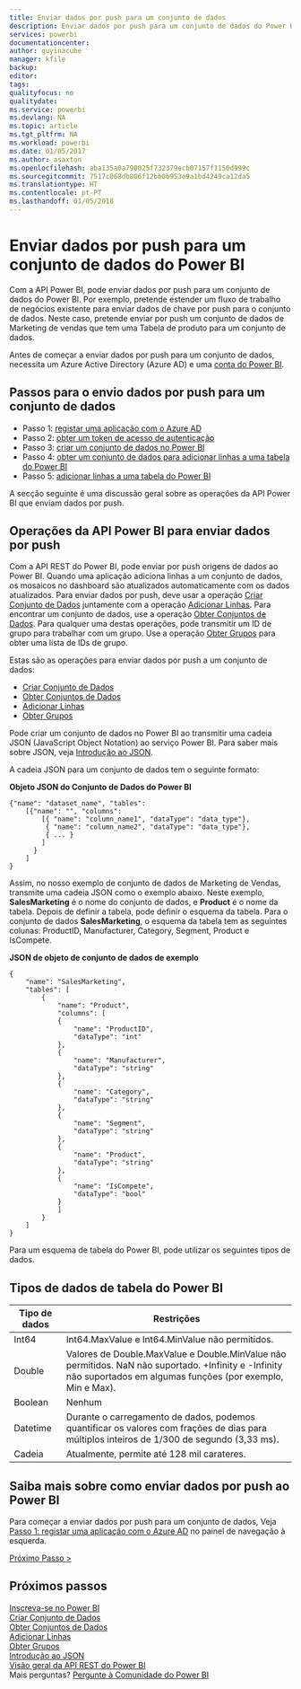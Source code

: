 ```yaml
---
title: Enviar dados por push para um conjunto de dados
description: Enviar dados por push para um conjunto de dados do Power BI
services: powerbi
documentationcenter: 
author: guyinacube
manager: kfile
backup: 
editor: 
tags: 
qualityfocus: no
qualitydate: 
ms.service: powerbi
ms.devlang: NA
ms.topic: article
ms.tgt_pltfrm: NA
ms.workload: powerbi
ms.date: 01/05/2017
ms.author: asaxton
ms.openlocfilehash: aba135a0a790025f732379ecb07157f1150d999c
ms.sourcegitcommit: 7517c068db806f12bb0b953e9a1bd4249ca12da5
ms.translationtype: HT
ms.contentlocale: pt-PT
ms.lasthandoff: 01/05/2018
---
```

# <a name="push-data-into-a-power-bi-dataset"></a>Enviar dados por push para um conjunto de dados do Power BI
Com a API Power BI, pode enviar dados por push para um conjunto de dados do Power BI. Por exemplo, pretende estender um fluxo de trabalho de negócios existente para enviar dados de chave por push para o conjunto de dados. Neste caso, pretende enviar por push um conjunto de dados de Marketing de vendas que tem uma Tabela de produto para um conjunto de dados.

Antes de começar a enviar dados por push para um conjunto de dados, necessita um Azure Active Directory (Azure AD) e uma [conta do Power BI](create-an-azure-active-directory-tenant.md).

## <a name="steps-to-push-data-into-a-dataset"></a>Passos para o envio dados por push para um conjunto de dados
* Passo 1: [registar uma aplicação com o Azure AD](walkthrough-push-data-register-app-with-azure-ad.md)
* Passo 2: [obter um token de acesso de autenticação](walkthrough-push-data-get-token.md)
* Passo 3: [criar um conjunto de dados no Power BI](walkthrough-push-data-create-dataset.md)
* Passo 4: [obter um conjunto de dados para adicionar linhas a uma tabela do Power BI](walkthrough-push-data-get-datasets.md)
* Passo 5: [adicionar linhas a uma tabela do Power BI](walkthrough-push-data-add-rows.md)

A secção seguinte é uma discussão geral sobre as operações da API Power BI que enviam dados por push.

## <a name="power-bi-api-operations-to-push-data"></a>Operações da API Power BI para enviar dados por push
Com a API REST do Power BI, pode enviar por push origens de dados ao Power BI. Quando uma aplicação adiciona linhas a um conjunto de dados, os mosaicos no dashboard são atualizados automaticamente com os dados atualizados. Para enviar dados por push, deve usar a operação [Criar Conjunto de Dados](https://msdn.microsoft.com/library/mt203562.aspx) juntamente com a operação [Adicionar Linhas](https://msdn.microsoft.com/library/mt203561.aspx). Para encontrar um conjunto de dados, use a operação [Obter Conjuntos de Dados](https://msdn.microsoft.com/library/mt203567.aspx). Para qualquer uma destas operações, pode transmitir um ID de grupo para trabalhar com um grupo. Use a operação [Obter Grupos](https://msdn.microsoft.com/library/mt243842.aspx) para obter uma lista de IDs de grupo.

Estas são as operações para enviar dados por push a um conjunto de dados:

* [Criar Conjunto de Dados](https://msdn.microsoft.com/library/mt203562.aspx)
* [Obter Conjuntos de Dados](https://msdn.microsoft.com/library/mt203567.aspx)
* [Adicionar Linhas](https://msdn.microsoft.com/library/mt203561.aspx)
* [Obter Grupos](https://msdn.microsoft.com/library/mt243842.aspx)

Pode criar um conjunto de dados no Power BI ao transmitir uma cadeia JSON (JavaScript Object Notation) ao serviço Power BI. Para saber mais sobre JSON, veja [Introdução ao JSON](http://json.org/).

A cadeia JSON para um conjunto de dados tem o seguinte formato:

**Objeto JSON do Conjunto de Dados do Power BI**

    {"name": "dataset_name", "tables":
        [{"name": "", "columns":
            [{ "name": "column_name1", "dataType": "data_type"},
             { "name": "column_name2", "dataType": "data_type"},
             { ... }
            ]
          }
        ]
    }

Assim, no nosso exemplo de conjunto de dados de Marketing de Vendas, transmite uma cadeia JSON como o exemplo abaixo. Neste exemplo, **SalesMarketing** é o nome do conjunto de dados, e **Product** é o nome da tabela. Depois de definir a tabela, pode definir o esquema da tabela. Para o conjunto de dados **SalesMarketing**, o esquema da tabela tem as seguintes colunas: ProductID, Manufacturer, Category, Segment, Product e IsCompete.

**JSON de objeto de conjunto de dados de exemplo**

    {
        "name": "SalesMarketing",
        "tables": [
            {
                "name": "Product",
                "columns": [
                {
                    "name": "ProductID",
                    "dataType": "int"
                },
                {
                    "name": "Manufacturer",
                    "dataType": "string"
                },
                {
                    "name": "Category",
                    "dataType": "string"
                },
                {
                    "name": "Segment",
                    "dataType": "string"
                },
                {
                    "name": "Product",
                    "dataType": "string"
                },
                {
                    "name": "IsCompete",
                    "dataType": "bool"
                }
                ]
            }
        ]
    }

Para um esquema de tabela do Power BI, pode utilizar os seguintes tipos de dados.

## <a name="power-bi-table-data-types"></a>Tipos de dados de tabela do Power BI
| **Tipo de dados** | **Restrições** |
| --- | --- |
| Int64 |Int64.MaxValue e Int64.MinValue não permitidos. |
| Double |Valores de Double.MaxValue e Double.MinValue não permitidos. NaN não suportado. +Infinity e -Infinity não suportados em algumas funções (por exemplo, Min e Max). |
| Boolean |Nenhum |
| Datetime |Durante o carregamento de dados, podemos quantificar os valores com frações de dias para múltiplos inteiros de 1/300 de segundo (3,33 ms). |
| Cadeia |Atualmente, permite até 128 mil carateres. |

## <a name="learn-more-about-pushing-data-into-power-bi"></a>Saiba mais sobre como enviar dados por push ao Power BI
Para começar a enviar dados por push para um conjunto de dados, Veja [Passo 1: registar uma aplicação com o Azure AD](walkthrough-push-data-register-app-with-azure-ad.md) no painel de navegação à esquerda.

[Próximo Passo >](walkthrough-push-data-register-app-with-azure-ad.md)

## <a name="next-steps"></a>Próximos passos
[Inscreva-se no Power BI](create-an-azure-active-directory-tenant.md)  
[Criar Conjunto de Dados](https://msdn.microsoft.com/library/mt203562.aspx)  
[Obter Conjuntos de Dados](https://msdn.microsoft.com/library/mt203567.aspx)  
[Adicionar Linhas](https://msdn.microsoft.com/library/mt203561.aspx)  
[Obter Grupos](https://msdn.microsoft.com/library/mt243842.aspx)  
[Introdução ao JSON](http://json.org/)  
[Visão geral da API REST do Power BI](overview-of-power-bi-rest-api.md)  
Mais perguntas? [Pergunte à Comunidade do Power BI](http://community.powerbi.com/)

